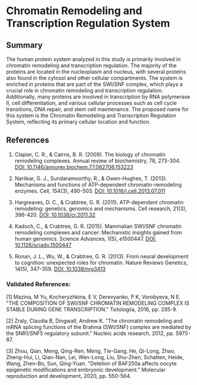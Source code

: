 # Chromatin Remodeling and Transcription Regulation System

## Summary

The human protein system analyzed in this study is primarily involved in chromatin remodeling and transcription regulation. The majority of the proteins are located in the nucleoplasm and nucleus, with several proteins also found in the cytosol and other cellular compartments. The system is enriched in proteins that are part of the SWI/SNF complex, which plays a crucial role in chromatin remodeling and transcription regulation. Additionally, many proteins are involved in transcription by RNA polymerase II, cell differentiation, and various cellular processes such as cell cycle transitions, DNA repair, and stem cell maintenance. The proposed name for this system is the Chromatin Remodeling and Transcription Regulation System, reflecting its primary cellular location and function.

## References

1. Clapier, C. R., & Cairns, B. R. (2009). The biology of chromatin remodeling complexes. Annual review of biochemistry, 78, 273-304. [DOI: 10.1146/annurev.biochem.77.062706.153223](https://doi.org/10.1146/annurev.biochem.77.062706.153223)

2. Narlikar, G. J., Sundaramoorthy, R., & Owen-Hughes, T. (2013). Mechanisms and functions of ATP-dependent chromatin-remodeling enzymes. Cell, 154(3), 490-503. [DOI: 10.1016/j.cell.2013.07.011](https://doi.org/10.1016/j.cell.2013.07.011)

3. Hargreaves, D. C., & Crabtree, G. R. (2011). ATP-dependent chromatin remodeling: genetics, genomics and mechanisms. Cell research, 21(3), 396-420. [DOI: 10.1038/cr.2011.32](https://doi.org/10.1038/cr.2011.32)

4. Kadoch, C., & Crabtree, G. R. (2015). Mammalian SWI/SNF chromatin remodeling complexes and cancer: Mechanistic insights gained from human genomics. Science Advances, 1(5), e1500447. [DOI: 10.1126/sciadv.1500447](https://doi.org/10.1126/sciadv.1500447)

5. Ronan, J. L., Wu, W., & Crabtree, G. R. (2013). From neural development to cognition: unexpected roles for chromatin. Nature Reviews Genetics, 14(5), 347-359. [DOI: 10.1038/nrg3413](https://doi.org/10.1038/nrg3413)

### Validated References: 

[1] Mazina, M Yu, Kocheryzhkina, E V, Derevyanko, P K, Vorobyeva, N E. "THE COMPOSITION OF SWI/SNF CHROMATIN REMODELING COMPLEX IS STABLE DURING GENE TRANSCRIPTION." Tsitologiia, 2016, pp. 285-9.

[2] Zraly, Claudia B, Dingwall, Andrew K. "The chromatin remodeling and mRNA splicing functions of the Brahma (SWI/SNF) complex are mediated by the SNR1/SNF5 regulatory subunit." Nucleic acids research, 2012, pp. 5975-87.

[3] Zhou, Qian, Meng, Qing-Ren, Meng, Tie-Gang, He, Qi-Long, Zhao, Zheng-Hui, Li, Qian-Nan, Lei, Wen-Long, Liu, Shu-Zhen, Schatten, Heide, Wang, Zhen-Bo, Sun, Qing-Yuan. "Deletion of BAF250a affects oocyte epigenetic modifications and embryonic development." Molecular reproduction and development, 2020, pp. 550-564.

